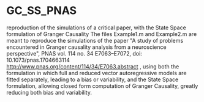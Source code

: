 # GC_SS_PNAS
reproduction of the simulations of a critical paper, with the State Space formulation of Granger Causality
The files Example1.m and Example2.m are meant to reproduce the simulations of the paper "A study of problems encountered in Granger causality analysis from a neuroscience perspective", PNAS vol. 114 no. 34 E7063–E7072, doi: 10.1073/pnas.1704663114 http://www.pnas.org/content/114/34/E7063.abstract , using both the formulation in which full and reduced vector autoregressive models are fitted separately, leading to a bias or variability, and the State Space formulation, allowing closed form computation of Granger Causality, greatly reducing both bias and variability.
